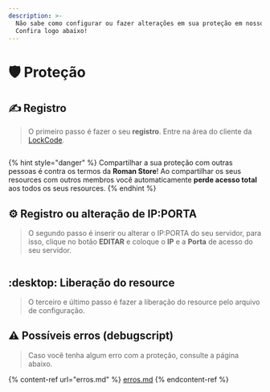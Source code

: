 ```yaml
---
description: >-
  Não sabe como configurar ou fazer alterações em sua proteção em nosso website?
  Confira logo abaixo!
---
```


# 🛡 Proteção

## ✍ Registro

> O primeiro passo é fazer o seu **registro**. Entre na área do cliente da [LockCode](https://financeiro.lockcode.com.br/).

<figure><img src="../../.gitbook/assets/Meu Vídeo.gif" alt=""><figcaption></figcaption></figure>

{% hint style="danger" %}
Compartilhar a sua proteção com outras pessoas é contra os termos da **Roman Store**! Ao compartilhar os seus resources com outros membros você automaticamente **perde acesso total** aos todos os seus resources.
{% endhint %}

## :gear: Registro ou alteração de IP:PORTA

> O segundo passo é inserir ou alterar o IP:PORTA do seu servidor, para isso, clique no botão **EDITAR** e coloque o **IP** e a **Porta** de acesso do seu servidor.

<figure><img src="../../.gitbook/assets/Meu Vídeo1.gif" alt=""><figcaption></figcaption></figure>

## :desktop: Liberação do resource

> O terceiro e último passo é fazer a liberação do resource pelo arquivo de configuração.

## :warning: Possíveis erros (debugscript)

> Caso você tenha algum erro com a proteção, consulte a página abaixo.&#x20;

{% content-ref url="erros.md" %}
[erros.md](erros.md)
{% endcontent-ref %}
